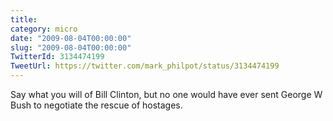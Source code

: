 ```yaml
---
title: 
category: micro
date: "2009-08-04T00:00:00"
slug: "2009-08-04T00:00:00"
TwitterId: 3134474199
TweetUrl: https://twitter.com/mark_philpot/status/3134474199
---
```


Say what you will of Bill Clinton, but no one would have ever sent George W Bush
to negotiate the rescue of hostages.
